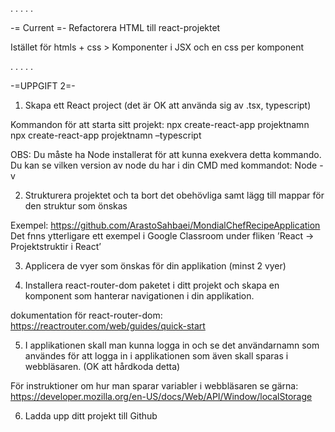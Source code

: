 .
.
.
.
.

-= Current =-
Refactorera HTML till react-projektet

Istället för htmls + css >
Komponenter i JSX och en css per komponent

.
.
.
.
.

-=UPPGIFT 2=-

1. Skapa ett React project (det är OK att använda sig av .tsx, typescript)

Kommandon för att starta sitt projekt:
npx create-react-app projektnamn
npx create-react-app projektnamn –typescript

OBS: Du måste ha Node installerat för att kunna exekvera detta kommando.
Du kan se vilken version av node du har i din CMD med kommandot: Node -v

2. Strukturera projektet och ta bort det obehövliga samt lägg till mappar för den struktur som önskas

Exempel: https://github.com/ArastoSahbaei/MondialChefRecipeApplication
Det fnns ytterligare ett exempel i Google Classroom under fliken ’React -> Projektstruktir i React’

3. Applicera de vyer som önskas för din applikation (minst 2 vyer)

4. Installera react-router-dom paketet i ditt projekt och skapa en komponent som hanterar
   navigationen i din applikation.

dokumentation för react-router-dom: https://reactrouter.com/web/guides/quick-start

5. I applikationen skall man kunna logga in och se det användarnamn som användes för att logga in i applikationen som även skall sparas i webbläsaren. (OK att hårdkoda detta)

För instruktioner om hur man sparar variabler i webbläsaren se gärna:
https://developer.mozilla.org/en-US/docs/Web/API/Window/localStorage

6. Ladda upp ditt projekt till Github
